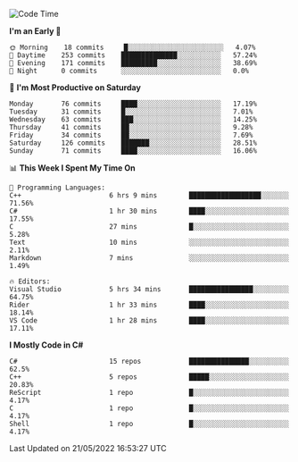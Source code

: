 <!--START_SECTION:waka-->
![Code Time](http://img.shields.io/badge/Code%20Time-791%20hrs-blue)

**I'm an Early 🐤** 

```text
🌞 Morning    18 commits     █░░░░░░░░░░░░░░░░░░░░░░░░   4.07% 
🌆 Daytime    253 commits    ██████████████░░░░░░░░░░░   57.24% 
🌃 Evening    171 commits    █████████░░░░░░░░░░░░░░░░   38.69% 
🌙 Night      0 commits      ░░░░░░░░░░░░░░░░░░░░░░░░░   0.0%

```
📅 **I'm Most Productive on Saturday** 

```text
Monday       76 commits     ████░░░░░░░░░░░░░░░░░░░░░   17.19% 
Tuesday      31 commits     █░░░░░░░░░░░░░░░░░░░░░░░░   7.01% 
Wednesday    63 commits     ███░░░░░░░░░░░░░░░░░░░░░░   14.25% 
Thursday     41 commits     ██░░░░░░░░░░░░░░░░░░░░░░░   9.28% 
Friday       34 commits     ██░░░░░░░░░░░░░░░░░░░░░░░   7.69% 
Saturday     126 commits    ███████░░░░░░░░░░░░░░░░░░   28.51% 
Sunday       71 commits     ████░░░░░░░░░░░░░░░░░░░░░   16.06%

```


📊 **This Week I Spent My Time On** 

```text
💬 Programming Languages: 
C++                      6 hrs 9 mins        ██████████████████░░░░░░░   71.56% 
C#                       1 hr 30 mins        ████░░░░░░░░░░░░░░░░░░░░░   17.55% 
C                        27 mins             █░░░░░░░░░░░░░░░░░░░░░░░░   5.28% 
Text                     10 mins             ░░░░░░░░░░░░░░░░░░░░░░░░░   2.11% 
Markdown                 7 mins              ░░░░░░░░░░░░░░░░░░░░░░░░░   1.49%

🔥 Editors: 
Visual Studio            5 hrs 34 mins       ████████████████░░░░░░░░░   64.75% 
Rider                    1 hr 33 mins        ████░░░░░░░░░░░░░░░░░░░░░   18.14% 
VS Code                  1 hr 28 mins        ████░░░░░░░░░░░░░░░░░░░░░   17.11%

```

**I Mostly Code in C#** 

```text
C#                       15 repos            ███████████████░░░░░░░░░░   62.5% 
C++                      5 repos             █████░░░░░░░░░░░░░░░░░░░░   20.83% 
ReScript                 1 repo              █░░░░░░░░░░░░░░░░░░░░░░░░   4.17% 
C                        1 repo              █░░░░░░░░░░░░░░░░░░░░░░░░   4.17% 
Shell                    1 repo              █░░░░░░░░░░░░░░░░░░░░░░░░   4.17%

```



 Last Updated on 21/05/2022 16:53:27 UTC
<!--END_SECTION:waka-->
